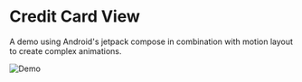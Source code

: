 # Credit Card View

A demo using Android's jetpack compose in combination with motion layout to create complex animations.

![Demo][demo]

[demo]: Media/creditCardViewDemo.gif
